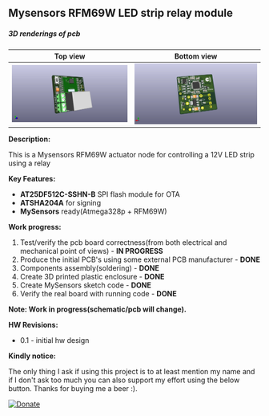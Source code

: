 ## Mysensors RFM69W LED strip relay module

##### 3D renderings of pcb

Top view | Bottom view
------------ | -------------
![Alt text](3d/renderings/led_strip_actuator_node_top.png?raw=true "top view") | ![Alt text](3d/renderings/led_strip_actuator_node_bottom.png?raw=true "bottom view")



**Description:**

This is a Mysensors RFM69W actuator node for controlling a 12V LED strip using a relay

**Key Features:**

 - **AT25DF512C-SSHN-B** SPI flash module for OTA
 - **ATSHA204A** for signing
 - **MySensors** ready(Atmega328p + RFM69W)

**Work progress:**

 1. Test/verify the pcb board correctness(from both electrical and mechanical point of views) - **IN PROGRESS**
 2. Produce the initial PCB's using some external PCB manufacturer - **DONE**
 3. Components assembly(soldering) - **DONE**
 4. Create 3D printed plastic enclosure - **DONE**
 5. Create MySensors sketch code - **DONE**
 6. Verify the real board with running code - **DONE**

**Note: Work in progress(schematic/pcb will change).**

**HW Revisions:**
 - 0.1 - initial hw design


 **Kindly notice:**

The only thing I ask if using this project is to at least mention my name and if I don't ask too much you can also support my effort using the below button. Thanks for buying me a beer :).

[![Donate](https://img.shields.io/badge/Donate-PayPal-green.svg)](https://www.paypal.com/cgi-bin/webscr?cmd=_s-xclick&hosted_button_id=FWQ6WCAPBEDM4&source=url)
